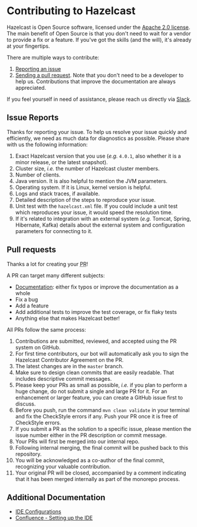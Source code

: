 # Contributing to Hazelcast

Hazelcast is Open Source software, licensed under the [Apache 2.0 license](LICENSE).
The main benefit of Open Source is that you don't need to wait for a vendor to provide a fix or a feature.
If you've got the skills (and the will), it's already at your fingertips.

There are multiple ways to contribute:

1. [Reporting an issue](#issue-reports)
2. [Sending a pull request](#pull-requests).
   Note that you don't need to be a developer to help us.
   Contributions that improve the documentation are always appreciated.

If you feel yourself in need of assistance, please reach us directly via [Slack](https://slack.hazelcast.com/).

## Issue Reports

Thanks for reporting your issue.
To help us resolve your issue quickly and efficiently, we need as much data for diagnostics as possible.
Please share with us the following information:

1. Exact Hazelcast version that you use (_e.g._ `4.0.1`, also whether it is a minor release, or the latest snapshot).
2. Cluster size, _i.e._ the number of Hazelcast cluster members.
3. Number of clients.
4. Java version.
   It is also helpful to mention the JVM parameters.
5. Operating system.
   If it is Linux, kernel version is helpful.
6. Logs and stack traces, if available.
7. Detailed description of the steps to reproduce your issue.
8. Unit test with the `hazelcast.xml` file.
   If you could include a unit test which reproduces your issue, it would speed the resolution time.
9. If it's related to integration with an external system
   (_e.g._ Tomcat, Spring, Hibernate, Kafka) details about the external
   system and configuration parameters for connecting to it.

## Pull requests

Thanks a lot for creating your <abbr title="Pull Request">PR</abbr>!

A PR can target many different subjects:

* [Documentation](https://github.com/hazelcast/hazelcast-reference-manual):
  either fix typos or improve the documentation as a whole
* Fix a bug
* Add a feature
* Add additional tests to improve the test coverage, or fix flaky tests
* Anything else that makes Hazelcast better!

All PRs follow the same process:

1. Contributions are submitted, reviewed, and accepted using the PR system on GitHub.
2. For first time contributors, our bot will automatically ask you to sign the Hazelcast Contributor Agreement on the
   PR.
3. The latest changes are in the `master` branch.
4. Make sure to design clean commits that are easily readable.
   That includes descriptive commit messages.
5. Please keep your PRs as small as possible, _i.e._ if you plan to perform a huge change, do not submit a single and
   large PR for it.
   For an enhancement or larger feature, you can create a GitHub issue first to discuss.
6. Before you push, run the command `mvn clean validate` in your terminal and fix the CheckStyle errors if any.
   Push your PR once it is free of CheckStyle errors.
7. If you submit a PR as the solution to a specific issue, please mention the issue number either in the PR description
   or commit message.
8. Your PRs will first be merged into our internal repo.
9. Following internal merging, the final commit will be pushed back to this repository.
10. You will be acknowledged as a co-author of the final commit, recognizing your valuable contribution.
11. Your original PR will be closed, accompanied by a comment indicating that it has been merged internally as part of
    the monorepo process.

## Additional Documentation

* [IDE Configurations](./ide-configurations/README.md)
* [Confluence - Setting up the IDE](https://hazelcast.atlassian.net/wiki/spaces/EN/pages/4443930652/Setting+up+the+IDE)